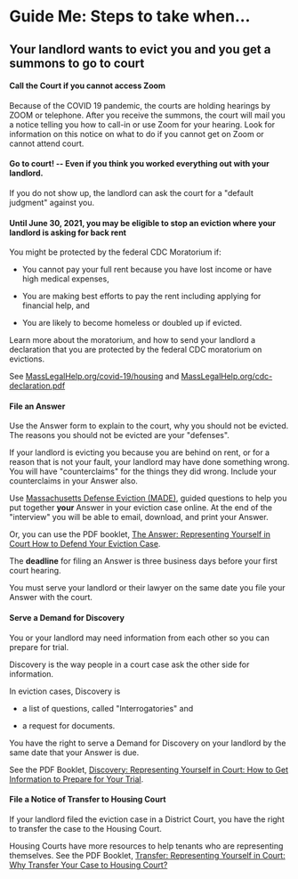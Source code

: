 Guide Me: Steps to take when...
===============================

Your landlord wants to evict you and you get a summons to go to court
---------------------------------------------------------------------

#### Call the Court if you cannot access Zoom

Because of the COVID 19 pandemic, the courts are holding hearings by
ZOOM or telephone. After you receive the summons, the court will mail
you a notice telling you how to call-in or use Zoom for your hearing.
Look for information on this notice on what to do if you cannot get on
Zoom or cannot attend court.

#### Go to court! -- Even if you think you worked everything out with your landlord. 

If you do not show up, the landlord can ask the court for a \"default
judgment\" against you.

#### Until June 30, 2021, you may be eligible to stop an eviction where your landlord is asking for back rent

You might be protected by the federal CDC Moratorium if:

-   You cannot pay your full rent because you have lost income or have
    high medical expenses, 

-   You are making best efforts to pay the rent including applying for
   financial help, and

-   You are likely to become homeless or doubled up if evicted.

Learn more about the moratorium, and how to send your landlord a
declaration that you are protected by the federal CDC moratorium on
evictions.

See [MassLegalHelp.org/covid-19/housing](https://www.masslegalhelp.org/covid-19/housing) and
[MassLegalHelp.org/cdc-declaration.pdf](https://MassLegalHelp.org/cdc-declaration.pdf)

#### File an Answer

Use the Answer form to explain to the court, why you should not be
evicted. The reasons you should not be evicted are your \"defenses\".

If your landlord is evicting you because you are behind on rent, or for
a reason that is not your fault, your landlord may have done something
wrong. You will have \"counterclaims\" for the things they did wrong.
Include your counterclaims in your Answer also.

Use [Massachusetts Defense Eviction (MADE)](https://www.masslegalhelp.org/made), guided questions to help
you put together **your** Answer in your eviction case online. At the
end of the \"interview\" you will be able to email, download, and print
your Answer.

Or, you can use the PDF booklet, [The Answer: Representing Yourself in
Court How to Defend Your Eviction Case](https://www.masslegalhelp.org/housing/lt1-booklet-3-answer.pdf).

The **deadline** for filing an Answer is three business days before your
first court hearing.

You must serve your landlord or their lawyer on the same date you file
your Answer with the court.

#### Serve a Demand for Discovery

You or your landlord may need information from each other so you can
prepare for trial.

Discovery is the way people in a court case ask the other side for
information.

In eviction cases, Discovery is

-   a list of questions, called \"Interrogatories\" and

-   a request for documents.

You have the right to serve a Demand for Discovery on your landlord by
the same date that your Answer is due.

See the PDF Booklet, [Discovery: Representing Yourself in Court: How to
Get Information to Prepare for Your Trial](https://www.masslegalhelp.org/housing/lt1-booklet-4-discovery.pdf).

####  File a Notice of Transfer to Housing Court

If your landlord filed the eviction case in a District Court, you have
the right to transfer the case to the Housing Court.

Housing Courts have more resources to help tenants who are representing
themselves. See the PDF Booklet, [Transfer: Representing Yourself in
Court: Why Transfer Your Case to Housing Court?](https://www.masslegalhelp.org/housing/lt1-booklet-5-transfer.pdf)